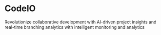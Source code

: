 # CodeIO
Revolutionize collaborative development with AI-driven project insights and real-time branching analytics with intelligent monitoring and analytics
